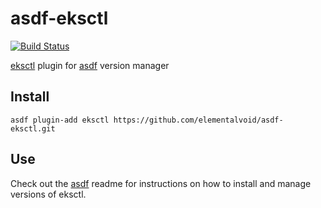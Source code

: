# asdf-eksctl

[![Build Status](https://travis-ci.org/elementalvoid/asdf-eksctl.svg?branch=master)](https://travis-ci.org/elementalvoid/asdf-eksctl)

[eksctl](https://github.com/weaveworks/eksctl) plugin for [asdf](https://github.com/asdf-vm/asdf) version manager

## Install

```
asdf plugin-add eksctl https://github.com/elementalvoid/asdf-eksctl.git
```

## Use

Check out the [asdf](https://github.com/asdf-vm/asdf) readme for instructions on how to install and manage versions of eksctl.